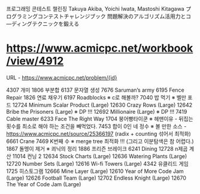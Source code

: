 프로그래밍 콘테스트 챌린징
Takuya Akiba, Yoichi Iwata, Mastoshi Kitagawa
プログラミングコンテストチャレンジブック 問題解決のアルゴリズム活用力とコ―ディングテクニックを鍛える



# https://www.acmicpc.net/workbook/view/4912

URL - https://www.acmicpc.net/problem/{id}

4307	개미
1806	부분합
6137	문자열 생성
7676	Saruman’s army
6195	Fence Repair
1826	연료 채우기
6197	Roadblocks                         ※ c로 해볼까?
7040	밥 먹기                            ※ 벨만 포드
12724	Minimum Scalar Product (Large)
12630	Crazy Rows (Large)
12642	Bribe the Prisoners (Large)        ※ DP !!!
12692	Millionaire (Large)                ※ DP !!!
7419	Cable master
6233	Face The Right Way
1704	붕어빵타이쿤                        ※ 헤맨이유 - 뒤집는 횟수를 최소로 해야 하는 조건을 빼먹었다.
7453	합이 0인 네 정수                    ※ 볼 만한 소스 - https://www.acmicpc.net/source/25366197 (radix + counting 섞어서 최적화)
6661	Crane
7469	K번째 수                            ※ merge tree 최적화 !!! (그리고 이분탐색은 참 어렵다.)
1867	돌멩이 제거                         ※ 쾨닉의 정리
1886	프리즌 브레이크
6241	Dining
12728	n제곱 계산
11014	컨닝 2
12634	Stock Charts (Large)
12636	Watering Plants (Large)
12720	Number Sets (Large)
12616	Wi-fi Towers (Large)
4342	유클리드 게임
1725	히스토그램
12666	Mine Layer (Large)
12610	Year of More Code Jam (Large)
12626	Football Team (Large)
12702	Endless Knight (Large)
12670	The Year of Code Jam (Large)